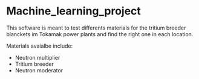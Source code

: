 # Machine_learning_project

This software is meant to test differents materials for the tritium breeder blanckets im Tokamak power plants and find the right one in each location.

Materials avaialbe include:
- Neutron multiplier
- Tritium breeder
- Neutron moderator
